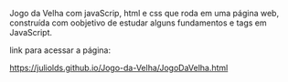 Jogo da Velha com javaScrip, html e css que roda em uma página web, construída com oobjetivo de estudar alguns fundamentos e tags em JavaScript.

link para acessar a página:

https://juliolds.github.io/Jogo-da-Velha/JogoDaVelha.html
